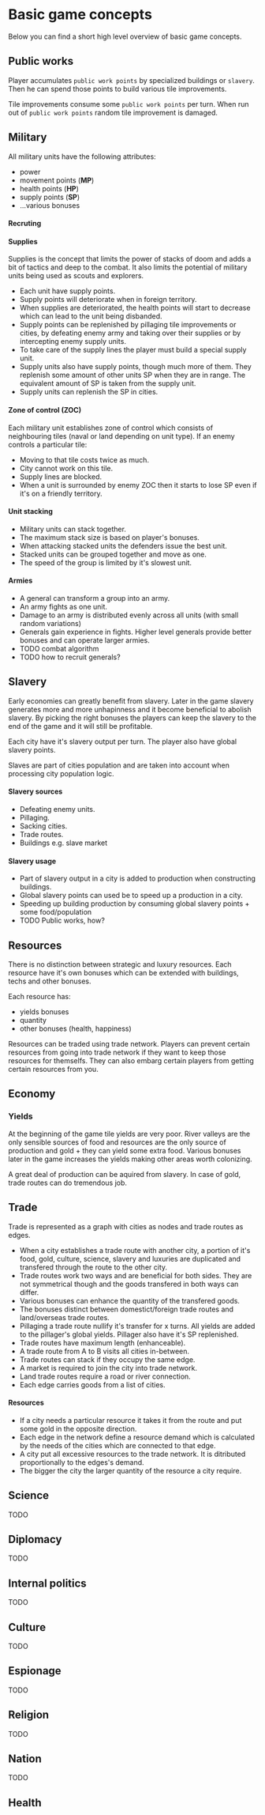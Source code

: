 # Basic game concepts

Below you can find a short high level overview of basic game concepts.

## Public works

Player accumulates `public work points` by specialized buildings or `slavery`. Then he can spend those points to build various tile improvements.

Tile improvements consume some `public work points` per turn. When run out of `public work points` random tile improvement is damaged.

## Military

All military units have the following attributes:

- power
- movement points (**MP**)
- health points (**HP**)
- supply points (**SP**)
- ...various bonuses

#### **Recruting**

#### **Supplies**

Supplies is the concept that limits the power of stacks of doom and adds a bit of tactics and deep to the combat. It also limits the potential of military units being used as scouts and explorers.

- Each unit have supply points.
- Supply points will deteriorate when in foreign territory.
- When supplies are deteriorated, the health points will start to decrease which can lead to the unit being disbanded.
- Supply points can be replenished by pillaging tile improvements or cities, by defeating enemy army and taking over their supplies or by intercepting enemy supply units.
- To take care of the supply lines the player must build a special supply unit.
- Supply units also have supply points, though much more of them. They replenish some amount of other units SP when they are in range. The equivalent amount of SP is taken from the supply unit.
- Supply units can replenish the SP in cities.

#### **Zone of control (ZOC)**

Each military unit establishes zone of control which consists of neighbouring tiles (naval or land depending on unit type). If an enemy controls a particular tile:

- Moving to that tile costs twice as much.
- City cannot work on this tile.
- Supply lines are blocked.
- When a unit is surrounded by enemy ZOC then it starts to lose SP even if it's on a friendly territory.

#### Unit stacking

- Military units can stack together.
- The maximum stack size is based on player's bonuses.
- When attacking stacked units the defenders issue the best unit.
- Stacked units can be grouped together and move as one.
- The speed of the group is limited by it's slowest unit.

#### Armies

- A general can transform a group into an army.
- An army fights as one unit.
- Damage to an army is distributed evenly across all units (with small random variations)
- Generals gain experience in fights. Higher level generals provide better bonuses and can operate larger armies.
- TODO combat algorithm
- TODO how to recruit generals?

## Slavery

Early economies can greatly benefit from slavery. Later in the game slavery generates more and more unhapinness and it become beneficial to abolish slavery. By picking the right bonuses the players can keep the slavery to the end of the game and it will still be profitable.

Each city have it's slavery output per turn. The player also have global slavery points.

Slaves are part of cities population and are taken into account when processing city population logic.

#### Slavery sources

- Defeating enemy units.
- Pillaging.
- Sacking cities.
- Trade routes.
- Buildings e.g. slave market

#### Slavery usage

- Part of slavery output in a city is added to production when constructing buildings.
- Global slavery points can used be to speed up a production in a city.
- Speeding up building production by consuming global slavery points + some food/population
- TODO Public works, how?

## Resources

There is no distinction between strategic and luxury resources. Each resource have it's own bonuses which can be extended with buildings, techs and other bonuses.

Each resource has:

- yields bonuses
- quantity
- other bonuses (health, happiness)

Resources can be traded using trade network. Players can prevent certain resources from going into trade network if they want to keep those resources for themselfs.
They can also embarg certain players from getting certain resources from you.

## Economy

### Yields

At the beginning of the game tile yields are very poor. River valleys are the only sensible sources of food and resources are the only source of production and gold + they can yield some extra food. Various bonuses later in the game increases the yields making other areas worth colonizing.

A great deal of production can be aquired from slavery. In case of gold, trade routes can do tremendous job.

## Trade

Trade is represented as a graph with cities as nodes and trade routes as edges.

- When a city establishes a trade route with another city, a portion of it's food, gold, culture, science, slavery and luxuries are duplicated and transfered through the route to the other city.
- Trade routes work two ways and are beneficial for both sides. They are not symmetrical though and the goods transfered in both ways can differ.
- Various bonuses can enhance the quantity of the transfered goods.
- The bonuses distinct between domestict/foreign trade routes and land/overseas trade routes.
- Pillaging a trade route nullify it's transfer for x turns. All yields are added to the pillager's global yields. Pillager also have it's SP replenished.
- Trade routes have maximum length (enhanceable).
- A trade route from A to B visits all cities in-between.
- Trade routes can stack if they occupy the same edge.
- A market is required to join the city into trade network.
- Land trade routes require a road or river connection.
- Each edge carries goods from a list of cities.

#### Resources

- If a city needs a particular resource it takes it from the route and put some gold in the opposite direction.
- Each edge in the network define a resource demand which is calculated by the needs of the cities which are connected to that edge.
- A city put all excessive resources to the trade network. It is ditributed proportionally to the edges's demand.
- The bigger the city the larger quantity of the resource a city require.

## Science

TODO

## Diplomacy

TODO

## Internal politics

TODO

## Culture

TODO

## Espionage

TODO

## Religion

TODO

## Nation

TODO

## Health
